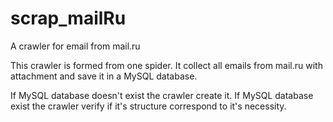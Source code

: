 scrap_mailRu
============

A crawler for email from mail.ru


This crawler is formed from one spider. It collect all emails from mail.ru with attachment and save it in a MySQL database.

If MySQL database doesn't exist the crawler create it. If MySQL database exist the crawler verify if it's structure correspond to it's necessity.
